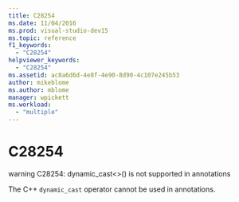 ```yaml
---
title: C28254
ms.date: 11/04/2016
ms.prod: visual-studio-dev15
ms.topic: reference
f1_keywords:
  - "C28254"
helpviewer_keywords:
  - "C28254"
ms.assetid: ac8a6d6d-4e8f-4e90-8d90-4c107e245b53
author: mikeblome
ms.author: mblome
manager: wpickett
ms.workload:
  - "multiple"
---
```

# C28254
warning C28254: dynamic_cast<>() is not supported in annotations

 The C++ `dynamic_cast` operator cannot be used in annotations.